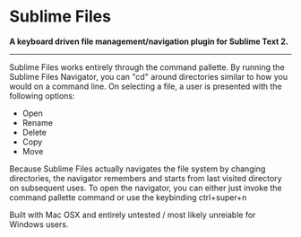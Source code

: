 Sublime Files
=============

__A keyboard driven file management/navigation plugin for Sublime Text 2.__

------------

Sublime Files works entirely through the command pallette. By running the
Sublime Files Navigator, you can "cd" around directories similar to how
you would on a command line. On selecting a file, a user is presented with 
the following options:


* Open
* Rename
* Delete
* Copy
* Move


Because Sublime Files actually navigates the file system by changing directories,
the navigator remembers and starts from last visited directory on subsequent uses.
To open the navigator, you can either just invoke the command pallette command or
use the keybinding ctrl+super+n 


Built with Mac OSX and entirely untested / most likely unreiable for Windows users.
